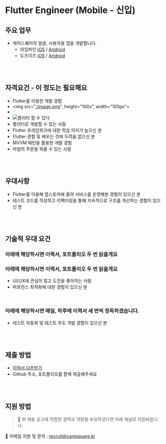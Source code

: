 # Flutter Engineer (Mobile - 신입)

## 주요 업무

- 케어스퀘어의 얼굴, 사용자용 앱을 개발합니다.
  - 아임파인 [iOS](https://apps.apple.com/kr/app/%EC%BC%80%EC%96%B4%EC%9D%B4%EC%A6%88-careease/id1573100943) / [Android](https://play.google.com/store/apps/details?id=io.lokks.careease&hl=ko&gl=US)
  - 도즈이즈 [iOS](https://apps.apple.com/kr/app/doseease-%EB%8F%84%EC%A6%88%EC%9D%B4%EC%A6%88-%EB%8C%80%EC%83%81%EC%9E%90%EC%9A%A9/id1496893574) / [Android](https://play.google.com/store/apps/details?id=io.lokks307.doseease&hl=ko&gl=US)

<br /><br />
## 자격요건 - 이 정도는 필요해요
- Flutter를 이용한 개발 경험
- <img src="[./image.png](https://s3.ap-northeast-2.amazonaws.com/caresquare.kr-home/etc/%ED%95%A0%EC%88%98%EC%9E%88%EB%8B%A4.jpg)", height="100x", width="100px">
- 
- ![플러터 할 수 있다](https://s3.ap-northeast-2.amazonaws.com/caresquare.kr-home/etc/%ED%95%A0%EC%88%98%EC%9E%88%EB%8B%A4.jpg)
- 플러터로 개발할 수 있는 사람
- Flutter 프레임워크에 대한 학습 의지가 높으신 분
- Flutter 경험 및 배우는 것에 두려움 없으신 분
- MVVM 패턴을 활용한 개발 경험
- 마법의 주문을 외울 수 있는 사람


<br /><br />
## 우대사항
- Flutter를 이용해 앱스토어에 올려 서비스를 운영해본 경험이 있으신 분
- 테스트 코드를 작성하고 리팩터링을 통해 지속적으로 구조를 개선하는 경험이 있으신 분

<br /><br />
## 기술적 우대 요건

### 아래에 해당하시면 이력서, 포트폴리오 두 번 읽을게요
### 아래에 해당하시면 이력서, 포트폴리오 두 번 읽을게요

- UI/UX에 관심이 많고 도전을 좋아하는 사람
- 퍼포먼스 최적화에 대한 경험이 있으신 분

<br />

### 아래에 해당하시면 매일, 하루에 이력서 세 번씩 정독하겠습니다.
- 테스트 자동화 및 테스트 주도 개발 경험이 있으신 분

<br /><br />
## 제출 방법
- [이력서 다운받기](https://s3.ap-northeast-2.amazonaws.com/caresquare.kr-home/etc/%EC%A3%BC-%EC%BC%80%EC%96%B4%EC%8A%A4%ED%80%98%EC%96%B4-%EC%9D%B4%EB%A0%A5%EC%84%9C%EC%96%91%EC%8B%9D.docx)
- Github 주소, 포트폴리오를 함께 제출해주세요

<br /><br />
## 지원 방법

> 📌 위 채용 공고에 적합한 경력과 역량을 보유하셨다면 아래 채널로 지원바랍니다.

📧 이메일 지원 및 문의 : recruit@caresquare.kr
